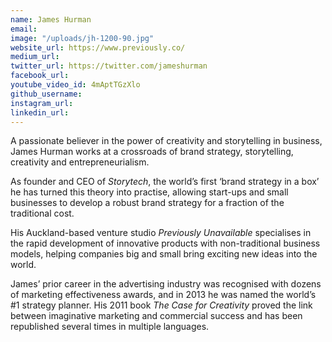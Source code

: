 ```yaml
---
name: James Hurman
email: 
image: "/uploads/jh-1200-90.jpg"
website_url: https://www.previously.co/
medium_url: 
twitter_url: https://twitter.com/jameshurman
facebook_url: 
youtube_video_id: 4mAptTGzXlo
github_username: 
instagram_url: 
linkedin_url: 
---
```


A passionate believer in the power of creativity and storytelling in business, James Hurman works at a crossroads of brand strategy, storytelling, creativity and entrepreneurialism.

As founder and CEO of *Storytech*, the world’s first ‘brand strategy in a box’ he has turned this theory into practise, allowing start-ups and small businesses to develop a robust brand strategy for a fraction of the traditional cost.

His Auckland-based venture studio *Previously Unavailable* specialises in the rapid development of innovative products with non-traditional business models, helping companies big and small bring exciting new ideas into the world.

James’ prior career in the advertising industry was recognised with dozens of marketing effectiveness awards, and in 2013 he was named the world’s \#1 strategy planner. His 2011 book *The Case for Creativity* proved the link between imaginative marketing and commercial success and has been republished several times in multiple languages.
